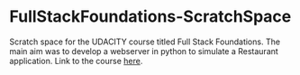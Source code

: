 <h1>FullStackFoundations-ScratchSpace</h1>
Scratch space for the UDACITY course titled Full Stack Foundations. The main aim was to develop a webserver in python to simulate a Restaurant application. Link to the course <a href="https://www.udacity.com/course/full-stack-foundations--ud088">here</a>.
